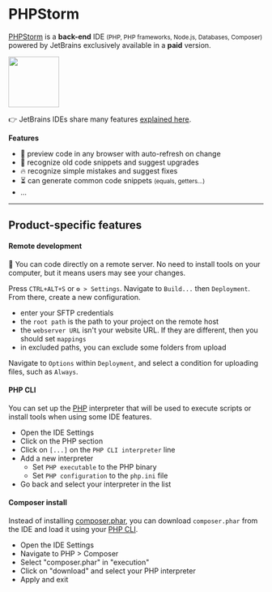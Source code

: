 # PHPStorm

<div class="row row-cols-lg-2"><div>

[PHPStorm](https://www.jetbrains.com/phpstorm/) is a **back-end** IDE <small>(PHP, PHP frameworks, Node.js, Databases, Composer)</small> powered by JetBrains exclusively available in a **paid** version.

<p class="text-center">
<img src="/courses/tools-and-frameworks/editors/gui/jetbrains/phpstorm/_images/logo.png" width="100"/>
</p>

👉 JetBrains IDEs share many features [explained here](../_general/index.md).
</div><div>

**Features**

* 🌱 preview code in any browser with auto-refresh on change
* 🚀 recognize old code snippets and suggest upgrades
* 🔥 recognize simple mistakes and suggest fixes
* ⏳ can generate common code snippets <small>(equals, getters...)</small>
* ...
</div></div>

<hr class="sep-both">

## Product-specific features

<div class="row row-cols-lg-2"><div>

#### Remote development

🌱 You can code directly on a remote server. No need to install tools on your computer, but it means users may see your changes.

Press `CTRL+ALT+S` or `⚙️ > Settings`. Navigate to `Build...` then `Deployment`. From there, create a new configuration.

* enter your SFTP credentials
* the `root path` is the path to your project on the remote host
* the `webserver URL` isn't your website URL. If they are different, then you should set `mappings`
* in excluded paths, you can exclude some folders from upload

Navigate to `Options` within `Deployment`, and select a condition for uploading files, such as `Always`.
</div><div>

#### PHP CLI

You can set up the [PHP](/programming-languages/web/php/_general/index.md) interpreter that will be used to execute scripts or install tools when using some IDE features.

* Open the IDE Settings
* Click on the PHP section
* Click on `[...]` on the `PHP CLI interpreter` line
* Add a new interpreter
  * Set `PHP executable` to the PHP binary
  * Set `PHP configuration` to the `php.ini` file
* Go back and select your interpreter in the list

#### Composer install

Instead of installing [composer.phar](/programming-languages/web/php/composer/index.md), you can download `composer.phar` from the IDE and load it using your [PHP CLI](#php-cli).

* Open the IDE Settings
* Navigate to PHP > Composer
* Select "composer.phar" in "execution"
* Click on "download" and select your PHP interpreter
* Apply and exit
</div></div>